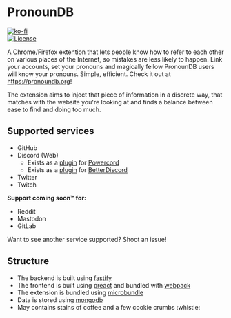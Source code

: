 # PronounDB
[![ko-fi](https://www.ko-fi.com/img/githubbutton_sm.svg)](https://ko-fi.com/G2G71TSDF)<br>
[![License](https://img.shields.io/github/license/cyyynthia/pronoundb.svg?style=flat-square)](https://github.com/cyyynthia/pronoundb/blob/mistress/LICENSE)

A Chrome/Firefox extention that lets people know how to refer to each other on various places of the Internet, so
mistakes are less likely to happen. Link your accounts, set your pronouns and magically fellow PronounDB users will
know your pronouns. Simple, efficient. Check it out at https://pronoundb.org!

The extension aims to inject that piece of information in a discrete way, that matches with the website you're looking
at and finds a balance between ease to find and doing too much.

## Supported services
 - GitHub
 - Discord (Web)
   - Exists as a [plugin](https://github.com/cyyynthia/pronoundb-powercord) for [Powercord](https://powercord.dev)
   - Exists as a [plugin](https://cdn.cynthia.dev/ci/PronounDB.plugin.js) for [BetterDiscord](https://github.com/rauenzi/BetterDiscordApp)
 - Twitter
 - Twitch

**Support coming soon:tm: for:**
 - Reddit
 - Mastodon
 - GitLab

Want to see another service supported? Shoot an issue!

## Structure
 - The backend is built using [fastify](https://fastify.io)
 - The frontend is built using [preact](https://preactjs.com) and bundled with [webpack](https://webpack.js.org)
 - The extension is bundled using [microbundle](https://github.com/developit/microbundle)
 - Data is stored using [mongodb](https://mongodb.com)
 - May contains stains of coffee and a few cookie crumbs :whistle:
